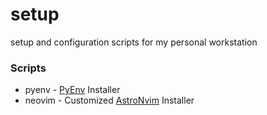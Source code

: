 # setup
setup and configuration scripts for my personal workstation

### Scripts
- pyenv - [PyEnv](https://github.com/pyenv/pyenv) Installer
- neovim - Customized [AstroNvim](https://github.com/AstroNvim/AstroNvim) Installer
